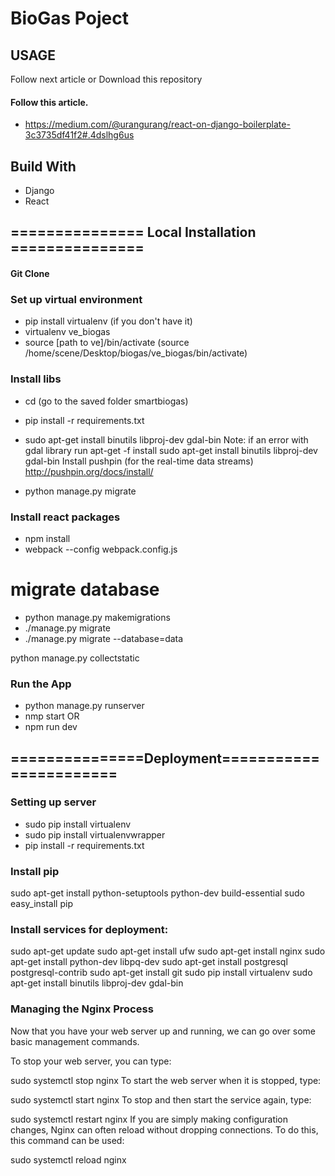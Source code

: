 # BioGas Poject

## USAGE
Follow next article or Download this repository

#### Follow this article.
* https://medium.com/@urangurang/react-on-django-boilerplate-3c3735df41f2#.4dslhg6us

## Build With
* Django
* React

## =============== Local Installation ===============
#### Git Clone


### Set up virtual environment
* pip install virtualenv (if you don't have it)
* virtualenv ve_biogas
* source [path to ve]/bin/activate
(source /home/scene/Desktop/biogas/ve_biogas/bin/activate)

### Install libs
* cd (go to the saved folder smartbiogas)
* pip install -r requirements.txt
* sudo apt-get install binutils libproj-dev gdal-bin
Note: if an error with gdal library run
apt-get -f install
sudo apt-get install binutils libproj-dev gdal-bin
Install pushpin (for the real-time data streams)
http://pushpin.org/docs/install/

* python manage.py migrate

### Install react packages
* npm install
* webpack --config webpack.config.js

# migrate database
* python manage.py makemigrations
* ./manage.py migrate
* ./manage.py migrate --database=data

python manage.py collectstatic

### Run the App
* python manage.py runserver
* nmp start
OR
* npm run dev


## ===============Deployment=======================
### Setting up server
* sudo pip install virtualenv
* sudo pip install virtualenvwrapper
* pip install -r requirements.txt


### Install pip
sudo apt-get install python-setuptools python-dev build-essential
sudo easy_install pip

### Install services for deployment:
sudo apt-get update
sudo apt-get install ufw
sudo apt-get install nginx
sudo apt-get install python-dev libpq-dev
sudo apt-get install postgresql postgresql-contrib
sudo apt-get install git
sudo pip install virtualenv
sudo apt-get install binutils libproj-dev gdal-bin

### Managing the Nginx Process
Now that you have your web server up and running, we can go over some basic management commands.

To stop your web server, you can type:

sudo systemctl stop nginx
To start the web server when it is stopped, type:

sudo systemctl start nginx
To stop and then start the service again, type:

sudo systemctl restart nginx
If you are simply making configuration changes, Nginx can often reload without dropping connections. To do this, this command can be used:

sudo systemctl reload nginx
